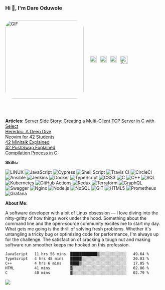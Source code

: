 ### Hi 👋, I'm Dare Oduwole
<div style="display: flex; align-items: center;">

  <img 
    alt="GIF"
    src="https://user-images.githubusercontent.com/50960013/127277181-3871659d-6d90-409e-b6a9-b8279a391430.gif" 
    width="250"
    style="border-radius: 25px; margin-right: 20px;"
    height="auto"
  /> 

  <div>
    <a href="https://dreywesson.netlify.app">
      <img 
        align="left"
        alt="portfolio"
        width="22px"
        src="https://user-images.githubusercontent.com/50960013/127302754-ca427b8b-9c64-4cf3-b7a1-1a8ca6d10bc6.png"
        style="margin-right:10px; background-color: white;"
      />
    </a>
    <a href="https://medium.com/@oduwoledare">
      <img 
        align="left"
        alt="Oduwole Dare | Medium"
        width="22px"
        src="https://upload.wikimedia.org/wikipedia/commons/f/fa/Medium_Logo.webp"
        style="margin-right:10px;"
      />
    </a>
    <a href="https://www.linkedin.com/in/dareoduwole/">
      <img
        align="left" 
        alt="Oduwole's LinkedIn"
        width="22px"
        src="https://upload.wikimedia.org/wikipedia/commons/thumb/8/81/LinkedIn_icon.svg/768px-LinkedIn_icon.svg.png"
        style="margin-right:10px"
      />
    </a>
    <a href="mailto:oduwole.dare.em@gmail.com">
      <img
        align="left"
        alt="Oduwole's gmail" 
        width="25px"
        src="https://upload.wikimedia.org/wikipedia/commons/thumb/7/7e/Gmail_icon_%282020%29.svg/512px-Gmail_icon_%282020%29.svg.png"
        style="margin-right:10px"
      />
    </a>
  </div>
  
</div>

<br/>
<br/>

**Articles:**
[Server Side Story: Creating a Multi-Client TCP Server in C with Select](https://medium.com/@oduwoledare/server-side-story-creating-a-multi-client-tcp-server-with-c-and-select-3692db1a8ca3)
<br/>
[Heredoc: A Deep Dive](https://medium.com/@oduwoledare/heredoc-a-deep-dive-23c82992e522)
<br />
[Neovim for 42 Students](https://medium.com/@oduwoledare/neovim-for-42-students-56bf0815a92a)
<br />
[42 Minitalk Explained](https://medium.com/@oduwoledare/42-minitalk-explained-5b236adc2c24)
<br />
[42 PushSwap Explained](https://medium.com/@oduwoledare/42-push-swap-explained-psuedocodes-ba8108339556)
<br />
[Compilation Process in C](https://medium.com/@oduwoledare/compilation-process-in-c-2c8708bd4b95)


**Skills:**

![LINUX](https://img.shields.io/badge/Linux-FCC624?style=plastic&logo=linux&logoColor=black) ![JavaScript](https://img.shields.io/badge/javascript-%23323330.svg?style=plastic&logo=javascript&logoColor=%23F7DF1E) ![Cypress](https://img.shields.io/badge/cypress-%2317202C.svg?style=plastic&logo=cypress&logoColor=white) ![Shell Script](https://img.shields.io/badge/shell_script-%23121011.svg?style=plastic&logo=gnu-bash&logoColor=white) ![Travis CI](https://img.shields.io/badge/travis%20ci-%232B2F33.svg?style=plastic&logo=travis&logoColor=white) ![CircleCI](https://img.shields.io/badge/circleci-%23000000.svg?style=plastic&logo=circleci&logoColor=white) ![Ansible](https://img.shields.io/badge/ansible-%231A1918.svg?style=plastic&logo=ansible&logoColor=white) ![Jenkins](https://img.shields.io/badge/jenkins-%232C5263.svg?style=plastic&logo=jenkins&logoColor=white) ![Docker](https://img.shields.io/badge/docker-%230db7ed.svg?style=plastic&logo=docker&logoColor=white) ![TypeScript](https://img.shields.io/badge/typescript-%23007ACC.svg?style=plastic&logo=typescript&logoColor=white) ![CSS3](https://img.shields.io/badge/css3-%231572B6.svg?style=plastic&logo=css3&logoColor=white) ![C](https://img.shields.io/badge/c-%2300599C.svg?style=plastic&logo=c&logoColor=white) ![C++](https://img.shields.io/badge/c++-%2300599C.svg?style=plastic&logo=c%2B%2B&logoColor=white)  ![SQL](https://img.shields.io/badge/sql-%230066CC.svg?style=plastic&logo=amazon-dynamodb&logoColor=white) ![Kubernetes](https://img.shields.io/badge/kubernetes-%23326ce5.svg?style=plastic&logo=kubernetes&logoColor=white) ![GitHub Actions](https://img.shields.io/badge/github%20actions-%232088FF.svg?style=plastic&logo=githubactions&logoColor=white) ![Redux](https://img.shields.io/badge/redux-%23593d88.svg?style=plastic&logo=redux&logoColor=white) ![Terraform](https://img.shields.io/badge/terraform-%235835CC.svg?style=plastic&logo=terraform&logoColor=white) ![GraphQL](https://img.shields.io/badge/-GraphQL-E10098?style=plastic&logo=graphql&logoColor=white) ![Swagger](https://img.shields.io/badge/swagger-%2385EA2D.svg?style=plastic&logo=swagger&logoColor=black) ![Nginx](https://img.shields.io/badge/nginx-%23009639.svg?style=plastic&logo=nginx&logoColor=white) ![Node.js](https://img.shields.io/badge/node.js-6DA55F?style=plastic&logo=node.js&logoColor=white) ![NoSQL](https://img.shields.io/badge/nosql-%234ea94b.svg?style=plastic&logo=mongodb&logoColor=white) ![GIT](https://img.shields.io/badge/Git-fc6d26?style=plastic&logo=git&logoColor=white) ![HTML5](https://img.shields.io/badge/html5-%23E34F26.svg?style=plastic&logo=html5&logoColor=white) ![Prometheus](https://img.shields.io/badge/prometheus-%23E6522C.svg?style=plastic&logo=prometheus&logoColor=white) ![Grafana](https://img.shields.io/badge/grafana-%23F46800.svg?style=plastic&logo=grafana&logoColor=white)


**About Me:**
<p>
  A software developer with a bit of Linux obsession — I love diving into the nitty-gritty of how things work under the hood. Something about the command line and the open-source community excites me to start my day.
  What gets me going is the thrill of solving fresh problems. Whether it's untangling a tricky bug or optimizing code for performance, I'm always up for the challenge. The satisfaction of cracking a tough nut and making software run smoother keeps me hooked on this profession.
</p>

<!--START_SECTION:waka-->

```txt
JavaScript   11 hrs 56 mins  ████████████▒░░░░░░░░░░░░   49.64 %
TypeScript   4 hrs 48 mins   █████░░░░░░░░░░░░░░░░░░░░   20.03 %
C++          4 hrs 6 mins    ████▒░░░░░░░░░░░░░░░░░░░░   17.05 %
HTML         41 mins         ▓░░░░░░░░░░░░░░░░░░░░░░░░   02.86 %
C            40 mins         ▓░░░░░░░░░░░░░░░░░░░░░░░░   02.79 %
```

<!--END_SECTION:waka-->


![](https://leetcard.jacoblin.cool/dreywesson?ext=activity)
